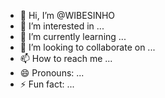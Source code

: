 - 👋 Hi, I’m @WIBESINHO
- 👀 I’m interested in ...
- 🌱 I’m currently learning ...
- 💞️ I’m looking to collaborate on ...
- 📫 How to reach me ...
- 😄 Pronouns: ...
- ⚡ Fun fact: ...

<!---
WIBESINHO/WIBESINHO is a ✨ special ✨ repository because its `README.md` (this file) appears on your GitHub profile.
You can click the Preview link to take a look at your changes.
--->
